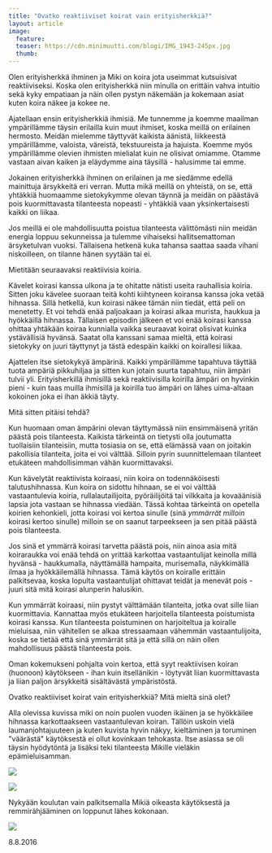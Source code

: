 ```yaml
---
title: "Ovatko reaktiiviset koirat vain erityisherkkiä?"
layout: article
image:
  feature:
  teaser: https://cdn.minimuutti.com/blogi/IMG_1943-245px.jpg
  thumb:
---
```


Olen erityisherkkä ihminen ja Miki on koira jota useimmat kutsuisivat reaktiiviseksi. Koska olen erityisherkkä niin minulla on erittäin vahva intuitio sekä kyky empatiaan ja näin ollen pystyn näkemään ja kokemaan asiat kuten koira näkee ja kokee ne.

Ajatellaan ensin erityisherkkiä ihmisiä. Me tunnemme ja koemme maailman ympärillämme täysin erilailla kuin muut ihmiset, koska meillä on erilainen hermosto. Meidän mielemme täyttyvät kaikista äänistä, liikkeestä ympärillämme, valoista, väreistä, tekstuureista ja hajuista. Koemme myös ympärillämme olevien ihmisten mielialat kuin ne olisivat omiamme. Otamme vastaan aivan kaiken ja eläydymme aina täysillä - halusimme tai emme.

Jokainen erityisherkkä ihminen on erilainen ja me siedämme edellä mainittuja ärsykkeitä eri verran. Mutta mikä meillä on yhteistä, on se, että yhtäkkiä huomaamme sietokykymme olevan täynnä ja meidän on päästävä pois kuormittavasta tilanteesta nopeasti - yhtäkkiä vaan yksinkertaisesti kaikki on liikaa.

Jos meillä ei ole mahdollisuutta poistua tilanteesta välittömästi niin meidän energia loppuu sekunneissa ja tulemme vihaiseksi hallitsemattoman ärsyketulvan vuoksi. Tällaisena hetkenä kuka tahansa saattaa saada vihani niskoilleen, on tilanne hänen syytään tai ei.

Mietitään seuraavaksi reaktiivisia koiria.

Kävelet koirasi kanssa ulkona ja te ohitatte nätisti useita rauhallisia koiria. Sitten joku kävelee suoraan teitä kohti kiihtyneen koiransa kanssa joka vetää hihnassa. Sillä hetkellä, kun koirasi näkee tämän niin tiedät, että peli on menetetty. Et voi tehdä enää paljoakaan ja koirasi alkaa murista, haukkua ja hyökkäillä hihnassa. Tällaisen episodin jälkeen et voi enää koirasi kanssa ohittaa yhtäkään koiraa kunnialla vaikka seuraavat koirat olisivat kuinka ystävällisiä hyvänsä. Saatat olla kanssani samaa mieltä, että koirasi sietokyky on juuri täyttynyt ja tästä edespäin kaikki on koirallesi liikaa.

Ajattelen itse sietokykyä ämpärinä. Kaikki ympärillämme tapahtuva täyttää tuota ampäriä pikkuhiljaa ja sitten kun jotain suurta tapahtuu, niin ämpäri tulvii yli. Erityisherkillä ihmisillä sekä reaktiivisilla koirilla ämpäri on hyvinkin pieni - kuin taas muilla ihmisillä ja koirilla tuo ämpäri on lähes uima-altaan kokoinen joka ei ihan äkkiä täyty.

Mitä sitten pitäisi tehdä?

Kun huomaan oman ämpärini olevan täyttymässä niin ensimmäisenä yritän päästä pois tilanteesta. Kaikista tärkeintä on tietysti olla joutumatta tuollaisiin tilanteisiin, mutta tosiasia on se, että elämässä vaan on joitakin  pakollisia tilanteita, joita ei voi välttää. Silloin pyrin suunnittelemaan tilanteet etukäteen mahdollisimman vähän kuormittavaksi.

Kun kävelytät reaktiivista koiraasi, niin koira on todennäköisesti talutushihnassa. Kun koira on sidottu hihnaan, se ei voi välttää vastaantulevia koiria, rullalautailijoita, pyöräilijöitä tai vilkkaita ja kovaäänisiä lapsia jota vastaan se hihnassa viedään. Tässä kohtaa tärkeintä on opetella koirien kehonkieli, jotta koirasi voi kertoa sinulle (sinä *ymmärrät milloin* koirasi kertoo sinulle) milloin se on saanut tarpeekseen ja sen pitää päästä pois tilanteesta.

Jos sinä et ymmärrä koirasi tarvetta päästä pois, niin ainoa asia mitä koiraraukka voi enää tehdä on yrittää karkottaa vastaantulijat keinolla millä hyvänsä - haukkumalla, näyttämällä hampaita, murisemalla, näykkimällä ilmaa ja hyökkäilemällä hihnassa. Tämä käytös on koiralle erittäin palkitsevaa, koska lopulta vastaantulijat ohittavat teidät ja menevät pois - juuri sitä mitä koirasi alunperin halusikin.

Kun ymmärrät koiraasi, niin pystyt välttämään tilanteita, jotka ovat sille liian kuormittavia. Kannattaa myös etukäteen harjoitella tilanteesta poistumista koirasi kanssa. Kun tilanteesta poistuminen on harjoiteltua ja koiralle mieluisaa, niin vähitellen se alkaa stressaamaan vähemmän vastaantulijoita, koska se tietää että sinä ymmärrät sitä ja että sillä on näin ollen mahdollisuus päästä tilanteesta pois.

Oman kokemukseni pohjalta voin kertoa, että syyt reaktiivisen koiran (huonoon) käytökseen - ihan kuin itsellänikin - löytyvät liian kuormittavasta ja liian paljon ärsykkeitä sisältävästä ympäristöstä.

Ovatko reaktiiviset koirat vain erityisherkkiä? Mitä mieltä sinä olet?

Alla olevissa kuvissa miki on noin puolen vuoden ikäinen ja se hyökkäilee hihnassa karkottaakseen vastaantulevan koiran. Tällöin uskoin vielä laumanjohtajuuteen ja kuten kuvista hyvin näkyy, kieltäminen ja toruminen "väärästä" käytöksestä ei ollut kovinkaan tehokasta. Itse asiassa se oli täysin hyödytöntä ja lisäksi teki tilanteesta Mikille vieläkin epämieluisamman.

![](https://cdn.minimuutti.com/blogi/IMG_1932-800px.jpg)

![](https://cdn.minimuutti.com/blogi/IMG_1943-800px.jpg)

Nykyään koulutan vain palkitsemalla Mikiä oikeasta käytöksestä ja remmirähjääminen on loppunut lähes kokonaan.

![](https://cdn.minimuutti.com/blogi/DSC25924-800px.jpg)

8.8.2016
